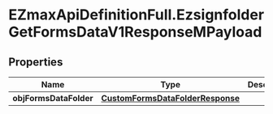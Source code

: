 # EZmaxApiDefinitionFull.EzsignfolderGetFormsDataV1ResponseMPayload

## Properties

Name | Type | Description | Notes
------------ | ------------- | ------------- | -------------
**objFormsDataFolder** | [**CustomFormsDataFolderResponse**](CustomFormsDataFolderResponse.md) |  | 


